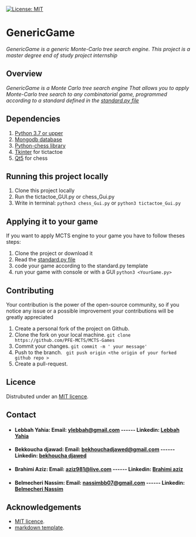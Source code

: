 [![License: MIT](https://img.shields.io/badge/License-MIT-yellow.svg)](https://opensource.org/licenses/MIT)

# GenericGame
_GenericGame is a generic Monte-Carlo tree search engine. This project is a master degree end of study project internship_

## Overview

_GenericGame is a Monte Carlo tree search engine That allows you to apply Monte-Carlo tree search to any combinatorial game, programmed according to a standard defined in the [standard.py file](https://github.com/PFE-MCTS/MCTS-Games/blob/master/Standard.py)_

## Dependencies

1. [Python 3.7 or upper](https://www.python.org)
2. [Mongodb database](https://www.mongodb.com)
3. [Python-chess library](https://python-chess.readthedocs.io/en/latest/index.html#)
4. [Tkinter](https://docs.python.org/fr/3/library/tkinter.html) for tictactoe
5. [Qt5](https://doc.qt.io/qtforpython/)  for chess

## Running this project locally

1. Clone this project locally
2. Run the tictactoe_GUI.py or chess_Gui.py
3. Write in terminal: ```python3 chess_Gui.py``` or ```python3 tictactoe_Gui.py```


## Applying it to your game
If you want to apply MCTS engine to your game you have to follow theses steps:
1. Clone the project or download it
2. Read the [standard.py file](https://github.com/PFE-MCTS/MCTS-Games/blob/master/Standard.py)
3. code your game according to the standard.py template
4. run your game with console or with a GUI ```python3 <YourGame.py>```



## Contributing
Your contribution is the power of the open-source community, so if you notice any issue or a possible improvement your contributions will be greatly appreciated

1. Create a personal fork of the project on Github.
2. Clone the fork on your local machine. ``` git clone https://github.com/PFE-MCTS/MCTS-Games ```
3. Commit your changes. ```git commit -m ' your message'```
4. Push to the branch.  ``` git push origin <the origin of your forked github repo >```
5. Create a pull-request.

 ## Licence 
 Distrubuted under an [MIT licence](https://opensource.org/licenses/MIT).
 
 ## Contact
 + #### Lebbah Yahia: Email: ylebbah@gmail.com  ------  Linkedin: [Lebbah Yahia](https://www.linkedin.com/in/yahia-lebbah-3bb9898/)

 + #### Bekkoucha djawad: Email: bekhouchadjawed@gmail.com  ------   Linkedin: [bekhoucha djawed](https://www.linkedin.com/in/djawed-bekhoucha-36666218b/)
 
 + #### Brahimi Aziz: Email: aziz981@live.com  ------   Linkedin: [Brahimi aziz](https://www.linkedin.com/in/aziz-brahimi-31621a207/)
 
 + #### Belmecheri Nassim: Email: nassimbb07@gmail.com ------ Linkedin: [Belmecheri Nassim](https://www.linkedin.com/in/nassim-belmecheri-11b698111/)
 
 ## Acknowledgements
 + [MIT licence](https://opensource.org/licenses/MIT).
 + [markdown template](https://github.com/othneildrew/Best-README-Template).
 
 
